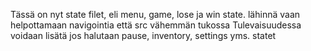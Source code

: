 Tässä on nyt state filet, eli menu, game, lose ja win state. lähinnä vaan helpottamaan navigointia että src vähemmän tukossa
Tulevaisuudessa voidaan lisätä jos halutaan pause, inventory, settings yms. statet
